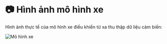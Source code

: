 # 📷 Hình ảnh mô hình xe

Hình ảnh thực tế của mô hình xe điều khiển từ xa thu thập dữ liệu cảm biến:

![Mô hình xe](bbfaa78f-e001-41b9-b273-ddb81490b287.png)
